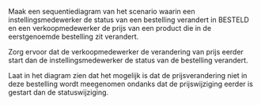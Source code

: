 Maak een sequentiediagram van het scenario waarin een instellingsmedewerker de status van een bestelling verandert in BESTELD en een verkoopmedewerker de prijs van een product die in de eerstgenoemde bestelling zit verandert.

Zorg ervoor dat de verkoopmedewerker de verandering van prijs eerder start dan de instellingsmedewerker de status van de bestelling verandert.

Laat in het diagram zien dat het mogelijk is dat de prijsverandering niet in deze bestelling wordt meegenomen ondanks dat de prijswijziging eerder is gestart dan de statuswijziging. 
